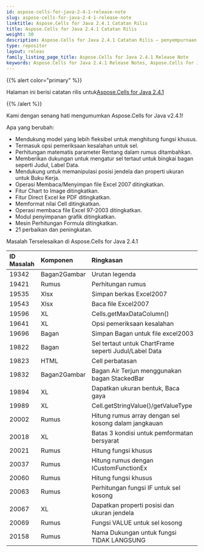 ```yaml
---
id: aspose-cells-for-java-2-4-1-release-note
slug: aspose-cells-for-java-2-4-1-release-note
linktitle: Aspose.Cells for Java 2.4.1 Catatan Rilis
title: Aspose.Cells for Java 2.4.1 Catatan Rilis
weight: 30
description: Aspose.Cells for Java 2.4.1 Catatan Rilis – penyempurnaan terbaru, fitur baru, dan perbaikan
type: repositor
layout: releas
family_listing_page_title: Aspose.Cells for Java 2.4.1 Release Note
keywords: Aspose.Cells for Java 2.4.1 Release Notes, Aspose.Cells for Java 2.4.1 updates and fixe
---
```

{{% alert color="primary" %}} 

 Halaman ini berisi catatan rilis untuk[Aspose.Cells for Java 2.4.1](https://releases.aspose.com/cells/java/new-releases/aspose.cells-for-java-2.4.1/)

{{% /alert %}} 

 Kami dengan senang hati mengumumkan Aspose.Cells for Java v2.4.1!

 Apa yang berubah:

- Mendukung model yang lebih fleksibel untuk menghitung fungsi khusus.
- Termasuk opsi pemeriksaan kesalahan untuk sel.
- Perhitungan matematis parameter Rentang dalam rumus ditambahkan.
- Memberikan dukungan untuk mengatur sel tertaut untuk bingkai bagan seperti Judul, Label Data.
- Mendukung untuk memanipulasi posisi jendela dan properti ukuran untuk Buku Kerja.
- Operasi Membaca/Menyimpan file Excel 2007 ditingkatkan.
- Fitur Chart to Image ditingkatkan.
- Fitur Direct Excel ke PDF ditingkatkan.
- Memformat nilai Cell ditingkatkan.
- Operasi membaca file Excel 97-2003 ditingkatkan.
- Modul penyimpanan grafik ditingkatkan.
- Mesin Perhitungan Formula ditingkatkan.
- 21 perbaikan dan peningkatan.

 Masalah Terselesaikan di Aspose.Cells for Java 2.4.1

|**ID Masalah** |**Komponen** |**Ringkasan** |
| :- | :- | :- |
|19342 | Bagan2Gambar| Urutan legenda|
|19421 | Rumus| Perhitungan rumus|
|19535 | Xlsx| Simpan berkas Excel2007|
|19543 | Xlsx| Baca file Excel2007|
|19596 | XL| Cells.getMaxDataColumn()|
|19641 | XL| Opsi pemeriksaan kesalahan|
|19696 | Bagan| Simpan Bagan untuk file excel2003|
|19822 | Bagan| Sel tertaut untuk ChartFrame seperti Judul/Label Data|
|19823 | HTML| Cell perbatasan|
|19832 | Bagan2Gambar| Bagan Air Terjun menggunakan bagan StackedBar|
|19894 | XL| Dapatkan ukuran bentuk, Baca gaya|
|19989 | XL| Cell.getStringValue()/getValueType|
|20002 | Rumus| Hitung rumus array dengan sel kosong dalam jangkauan|
|20018 | XL| Batas 3 kondisi untuk pemformatan bersyarat|
|20021 | Rumus| Hitung fungsi khusus|
|20037 | Rumus| Hitung rumus dengan ICustomFunctionEx|
|20060 | Rumus| Hitung fungsi khusus|
|20063 | Rumus| Perhitungan fungsi IF untuk sel kosong|
|20067 | XL| Dapatkan properti posisi dan ukuran jendela|
|20069 | Rumus| Fungsi VALUE untuk sel kosong|
|20158 | Rumus|Nama Dukungan untuk fungsi TIDAK LANGSUNG|

